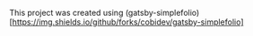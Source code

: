 This project was created using (gatsby-simplefolio)[https://img.shields.io/github/forks/cobidev/gatsby-simplefolio]
